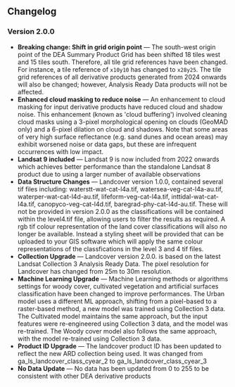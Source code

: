 ## Changelog

### Version 2.0.0

* **Breaking change: Shift in grid origin point** &mdash; The south-west origin point of the DEA Summary Product Grid has been shifted 18 tiles west and 15 tiles south. Therefore, all tile grid references have been changed. For instance, a tile reference of `x10y10` has changed to `x28y25`. The tile grid references of all derivative products generated from 2024 onwards will also be changed; however, Analysis Ready Data products will not be affected.
* **Enhanced cloud masking to reduce noise** &mdash; An enhancement to cloud masking for input derivative products have reduced cloud and shadow noise. This enhancement (known as 'cloud buffering') involved cleaning cloud masks using a 3-pixel morphological opening on clouds (GeoMAD only) and a 6-pixel dilation on cloud and shadows. Note that some areas of very high surface reflectance (e.g. sand dunes and ocean areas) may exhibit worsened noise or data gaps, but these are infrequent occurrences with low impact.
* **Landsat 9 included** &mdash; Landsat 9 is now included from 2022 onwards which achieves better performance than the standalone Landsat 8 product due to using a larger number of available observations
* **Data Structure Changes** &mdash; Landcover version 1.0.0, contained several tif files including: waterstt-wat-cat-l4a.tif, watersea-veg-cat-l4a-au.tif, waterper-wat-cat-l4d-au.tif, lifeform-veg-cat-l4a.tif, inttidal-wat-cat-l4a.tif, canopyco-veg-cat-l4d.tif, baregrad-phy-cat-l4d-au.tif. These will not be provided in version 2.0.0 as the classifications will be contained within the level4.tif file, allowing users to filter the results as required. A rgb tif colour representation of the land cover classifications will also no longer be available. Instead a styling sheet will be provided that can be uploaded to your GIS software which will apply the same colour representations of the classfications in the level 3 and 4 tif files.
* **Collection Upgrade** &mdash; Landcover version 2.0.0. is based on the latest Landsat Collection 3 Analysis Ready Data. The pixel resolution for Landcover has changed from 25m to 30m resolution.
* **Machine Learning Upgrade** &mdash; Machine Learning methods or algorithms settings for woody cover, cultivated vegetation and artificial surfaces classification have been changed to improve performances. The Urban model uses a different ML approach, shifting from a pixel-based to a raster-based method, a new model was trained using Collection 3 data. The Cultivated model maintains the same approach, but the input features were re-engineered using Collection 3 data, and the model was re-trained. The Woody cover model also follows the same approach, with the model re-trained using Collection 3 data.
* **Product ID Upgrade** &mdash; The landcover product ID has been updated to reflect the new ARD collection being used. It was changed from ga_ls_landcover_class_cyear_2 to ga_ls_landcover_class_cyear_3
* **No Data Update** &mdash; No data has been updated from 0 to 255 to be consistent with other DEA derivative products
